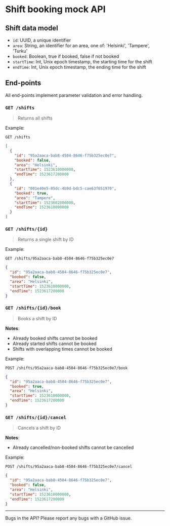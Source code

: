 # Shift booking mock API

## Shift data model

* `id`: UUID, a unique identifier
* `area`: String, an identifier for an area, one of: 'Helsinki', 'Tampere', 'Turku'
* `booked`: Boolean, true if booked, false if not booked
* `startTime`: Int, Unix epoch timestamp, the starting time for the shift
* `endTime`: Int, Unix epoch timestamp, the ending time for the shift

## End-points

All end-points implement parameter validation and error handling.

### `GET /shifts`

> Returns all shifts

Example:

`GET /shifts`

```json
[
  {
    "id": "95a2aaca-bab8-4504-8646-f75b325ec0e7",
    "booked": false,
    "area": "Helsinki",
    "startTime": 1523610000000,
    "endTime": 1523617200000
  },
  {
    "id": "001e40e5-05dc-4b9d-bdc5-cae63f651970",
    "booked": true,
    "area": "Tampere",
    "startTime": 1523602800000,
    "endTime": 1523610000000
  }
]
```

### `GET /shifts/{id}`

> Returns a single shift by ID

Example:

`GET /shifts/95a2aaca-bab8-4504-8646-f75b325ec0e7`

```json
{
  "id": "95a2aaca-bab8-4504-8646-f75b325ec0e7",
  "booked": false,
  "area": "Helsinki",
  "startTime": 1523610000000,
  "endTime": 1523617200000
}
```

### `GET /shifts/{id}/book`

> Books a shift by ID

__Notes__:
* Already booked shifts cannot be booked
* Already started shifts cannot be booked
* Shifts with overlapping times cannot be booked

Example:

`POST /shifts/95a2aaca-bab8-4504-8646-f75b325ec0e7/book`

```json
{
  "id": "95a2aaca-bab8-4504-8646-f75b325ec0e7",
  "booked": true,
  "area": "Helsinki",
  "startTime": 1523610000000,
  "endTime": 1523617200000
}
```

### `GET /shifts/{id}/cancel`

> Cancels a shift by ID

__Notes__:
* Already cancelled/non-booked shifts cannot be cancelled

Example:

`POST /shifts/95a2aaca-bab8-4504-8646-f75b325ec0e7/cancel`

```json
{
  "id": "95a2aaca-bab8-4504-8646-f75b325ec0e7",
  "booked": false,
  "area": "Helsinki",
  "startTime": 1523610000000,
  "endTime": 1523617200000
}
```

---

Bugs in the API? Please report any bugs with a GitHub issue.

